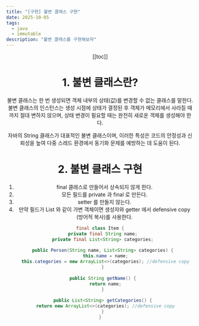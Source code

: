 ```yaml
---
title: "[구현] 불변 클래스 구현"
date: 2025-10-05
tags:
  - java
  - immutable
description: "불변 클래스를 구현해보자"
---
```


<Header/>

[[toc]]

# 1. 불변 클래스란?

불변 클래스는 한 번 생성되면 객체 내부의 상태(값)를 변경할 수 없는 클래스를 말한다. 불변 클래스의 인스턴스는 생성 시점에 상태가 결정된 후 객체가 메모리에서 사라질 때까지 절대 변하지 않으며, 상태 변경이 필요할 때는 완전히 새로운 객체를 생성해야 한다. 

자바의 String 클래스가 대표적인 불변 클래스이며, 이러한 특성은 코드의 안정성과 신뢰성을 높여 다중 스레드 환경에서 동기화 문제를 예방하는 데 도움이 된다.

# 2. 불변 클래스 구현

1. final 클래스로 만들어서 상속되지 않게 한다.
2. 모든 필드를 private 과 final 로 만든다.
3. setter 를 만들지 않는다.
4. 만약 필드가 List 와 같이 가변 객체이면 생성자와 getter 에서 defensive copy (방어적 복사)를 사용한다.

```java
final class Item {
  private final String name;
  private final List<String> categories;
  
  public Person(String name, List<String> categories) {
    this.name = name;
    this.categories = new ArrayList<>(categories); //defensive copy
  }
  
  public String getName() {
    return name;
  }
  
  public List<String> getCategories() {
    return new ArrayList<>(categories); //defensive copy
  }
}
```

<Footer/>

